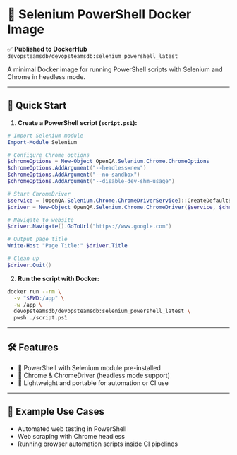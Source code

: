 # 🧪 Selenium PowerShell Docker Image

✅ **Published to DockerHub**  
`devopsteamsdb/devopsteamsdb:selenium_powershell_latest`

A minimal Docker image for running PowerShell scripts with Selenium and Chrome in headless mode.

---

## 🚀 Quick Start

1. **Create a PowerShell script (`script.ps1`):**

```powershell
# Import Selenium module
Import-Module Selenium

# Configure Chrome options
$chromeOptions = New-Object OpenQA.Selenium.Chrome.ChromeOptions
$chromeOptions.AddArgument("--headless=new")
$chromeOptions.AddArgument("--no-sandbox")
$chromeOptions.AddArgument("--disable-dev-shm-usage")

# Start ChromeDriver
$service = [OpenQA.Selenium.Chrome.ChromeDriverService]::CreateDefaultService("/usr/local/bin")
$driver = New-Object OpenQA.Selenium.Chrome.ChromeDriver($service, $chromeOptions)

# Navigate to website
$driver.Navigate().GoToUrl("https://www.google.com")

# Output page title
Write-Host "Page Title:" $driver.Title

# Clean up
$driver.Quit()
```

2. **Run the script with Docker:**

```bash
docker run --rm \
  -v "$PWD:/app" \
  -w /app \
  devopsteamsdb/devopsteamsdb:selenium_powershell_latest \
  pwsh ./script.ps1
```

---

## 🛠 Features

- 🧰 PowerShell with Selenium module pre-installed  
- 🧭 Chrome & ChromeDriver (headless mode support)  
- 🐳 Lightweight and portable for automation or CI use

---

## 📂 Example Use Cases

- Automated web testing in PowerShell  
- Web scraping with Chrome headless  
- Running browser automation scripts inside CI pipelines
